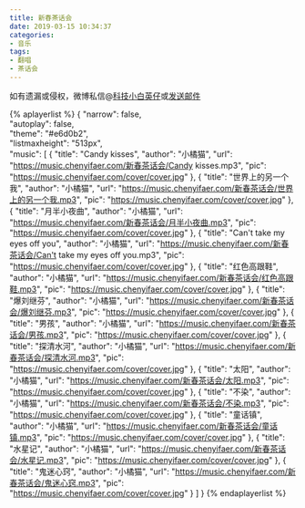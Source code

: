 ```yaml
---
title: 新春茶话会
date: 2019-03-15 10:34:37
categories:
- 音乐
tags:
- 翻唱
- 茶话会
---
```


如有遗漏或侵权，微博私信@<a href="https://weibo.com/kjxbyz" target="_blank">科技小白英仔</a>或<a href="mailto:me@chenyifaer.com" target="_blank">发送邮件</a>

{% aplayerlist %}
{
    "narrow": false,                          
    "autoplay": false,                         
    "theme": "#e6d0b2",	  
    "listmaxheight": "513px",                    
    "music": [
        {
            "title": "Candy kisses",
            "author": "小橘猫",
            "url": "https://music.chenyifaer.com/新春茶话会/Candy kisses.mp3",
            "pic": "https://music.chenyifaer.com/cover/cover.jpg"
        },
        {
            "title": "世界上的另一个我",
            "author": "小橘猫",
            "url": "https://music.chenyifaer.com/新春茶话会/世界上的另一个我.mp3",
            "pic": "https://music.chenyifaer.com/cover/cover.jpg"
        },
        {
            "title": "月半小夜曲",
            "author": "小橘猫",
            "url": "https://music.chenyifaer.com/新春茶话会/月半小夜曲.mp3",
            "pic": "https://music.chenyifaer.com/cover/cover.jpg"
        },
        {
            "title": "Can't take my eyes off you",
            "author": "小橘猫",
            "url": "https://music.chenyifaer.com/新春茶话会/Can't take my eyes off you.mp3",
            "pic": "https://music.chenyifaer.com/cover/cover.jpg"
        },
        {
            "title": "红色高跟鞋",
            "author": "小橘猫",
            "url": "https://music.chenyifaer.com/新春茶话会/红色高跟鞋.mp3",
            "pic": "https://music.chenyifaer.com/cover/cover.jpg"
        },
        {
            "title": "爆刘继芬",
            "author": "小橘猫",
            "url": "https://music.chenyifaer.com/新春茶话会/爆刘继芬.mp3",
            "pic": "https://music.chenyifaer.com/cover/cover.jpg"
        },
        {
            "title": "男孩",
            "author": "小橘猫",
            "url": "https://music.chenyifaer.com/新春茶话会/男孩.mp3",
            "pic": "https://music.chenyifaer.com/cover/cover.jpg"
        },
        {
            "title": "探清水河",
            "author": "小橘猫",
            "url": "https://music.chenyifaer.com/新春茶话会/探清水河.mp3",
            "pic": "https://music.chenyifaer.com/cover/cover.jpg"
        },
        {
            "title": "太阳",
            "author": "小橘猫",
            "url": "https://music.chenyifaer.com/新春茶话会/太阳.mp3",
            "pic": "https://music.chenyifaer.com/cover/cover.jpg"
        },
        {
            "title": "不染",
            "author": "小橘猫",
            "url": "https://music.chenyifaer.com/新春茶话会/不染.mp3",
            "pic": "https://music.chenyifaer.com/cover/cover.jpg"
        },
        {
            "title": "童话镇",
            "author": "小橘猫",
            "url": "https://music.chenyifaer.com/新春茶话会/童话镇.mp3",
            "pic": "https://music.chenyifaer.com/cover/cover.jpg"
        },
        {
            "title": "水星记",
            "author": "小橘猫",
            "url": "https://music.chenyifaer.com/新春茶话会/水星记.mp3",
            "pic": "https://music.chenyifaer.com/cover/cover.jpg"
        },
        {
            "title": "鬼迷心窍",
            "author": "小橘猫",
            "url": "https://music.chenyifaer.com/新春茶话会/鬼迷心窍.mp3",
            "pic": "https://music.chenyifaer.com/cover/cover.jpg"
        }
    ]
}
{% endaplayerlist %}
